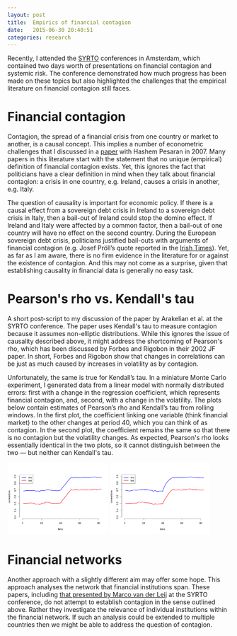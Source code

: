 ```yaml
---
layout: post
title:  Empirics of financial contagion
date:   2015-06-30 20:40:51
categories: research
---
```


Recently, I attended the [SYRTO](http://www.syrto-amsterdam2015.org/) conferences in Amsterdam, which contained two days worth of presentations on financial contagion and systemic risk. The conference demonstrated how much progress has been made on these topics but also highlighted the challenges that the empirical literature on financial contagion still faces. 

Financial contagion
===================

Contagion, the spread of a financial crisis from one country or market to another, is a causal concept. This implies a number of econometric challenges that I discussed in a [paper](/research.html#JEDCcontagion) with Hashem Pesaran in 2007. Many papers in this literature start with the statement that no unique (empirical) definition of financial contagion exists. Yet, this ignores the fact that politicians have a clear definition in mind when they talk about financial contagion: a crisis in one country, e.g. Ireland, causes a crisis in another, e.g. Italy.

The question of causality is important for economic policy. If there is a causal effect from a sovereign debt crisis in Ireland to a sovereign debt crisis in Italy, then a bail-out of Ireland could stop the domino effect. If Ireland and Italy were affected by a common factor, then a bail-out of one country will have no effect on the second country. During the European sovereign debt crisis, politicians justified bail-outs with arguments of financial contagion (e.g. Josef Pröll’s quote reported in the [Irish Times](http://www.irishtimes.com/business/economy/europe/intervention-inevitable-as-state-faces-pressure-to-agree-aid-deal-1.678160)). Yet, as far as I am aware, there is no firm evidence in the literature for or against the existence of contagion. And this may not come as a surprise, given that establishing causality in financial data is generally no easy task. 

Pearson's rho vs. Kendall's tau
==============================

A short post-script to my discussion of the paper by Arakelian et al. at the SYRTO conference. The paper uses Kendall's tau to measure contagion because it assumes non-elliptic distributions. While this ignores the issue of causality described above, it might address the shortcoming of Pearson's rho, which has been discussed by Forbes and Rigobon in their 2002 JF paper. In short, Forbes and Rigobon show that changes in correlations can be just as much caused by increases in volatility as by contagion.

Unfortunately, the same is true for Kendall’s tau. In a miniature Monte Carlo experiment,  I generated data from a linear model with normally distributed errors: first with a change in the regression coefficient, which represents financial contagion, and, second, with a change in the volatility. The plots below contain estimates of Pearson’s rho and Kendall’s tau from rolling windows. In the first plot, the coefficient linking one variable (think financial market) to the other changes at period 40, which you can think of as contagion. In the second plot, the coefficient remains the same so that there is no contagion but the volatility changes. As expected, Pearson's rho looks essentially identical in the two plots, so it cannot distinguish between the two — but neither can Kendall's tau. 

<img src="/pics/rho_tau_contagion.png" style="width:45%; height:45%;">
<img src="/pics/rho_tau_volChange.png" style="width:45%; height:45%;">

Financial networks
==================

Another approach with a slightly different aim may offer some hope. This approach analyses the network that financial institutions span. These papers, including [that presented by Marco van der Leij](http://www.syrto-amsterdam2015.org/papers/11_vdLeij_et_al.pdf) at the SYRTO conference, do not attempt to establish contagion in the sense outlined above. Rather they investigate the relevance of individual institutions within the financial network. If such an analysis could be extended to multiple countries then we might be able to address the question of contagion.